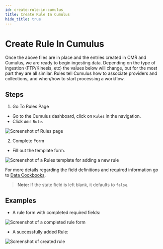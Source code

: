 ```yaml
---
id: create-rule-in-cumulus
title: Create Rule In Cumulus
hide_title: true
---
```


# Create Rule In Cumulus

Once the above files are in place and the entries created in CMR and Cumulus, we are ready to begin ingesting data. Depending on the type of ingestion (FTP/Kinesis, etc) the values below will change, but for the most part they are all similar. Rules tell Cumulus how to associate providers and collections, and when/how to start processing a workflow.

## Steps
<!-- markdownlint-disable MD029 -->
1. Go To Rules Page

* Go to the Cumulus dashboard, click on `Rules` in the navigation.
* Click `Add Rule`.

![Screenshot of Rules page](assets/cd_rules_page.png)

2. Complete Form
<!-- markdownlint-enable MD029 -->

* Fill out the template form.

![Screenshot of a Rules template for adding a new rule](assets/cd_add_rule_form_blank.png)

For more details regarding the field definitions and required information go to [Data Cookbooks](https://nasa.github.io/cumulus/docs/data-cookbooks/setup#rules).

> **Note:** If the state field is left blank, it defaults to `false`.

## Examples

* A rule form with completed required fields:

![Screenshot of a completed rule form](assets/cd_add_rule_filled.png)

* A successfully added Rule:

![Screenshot of created rule](assets/cd_add_rule_overview.png)
